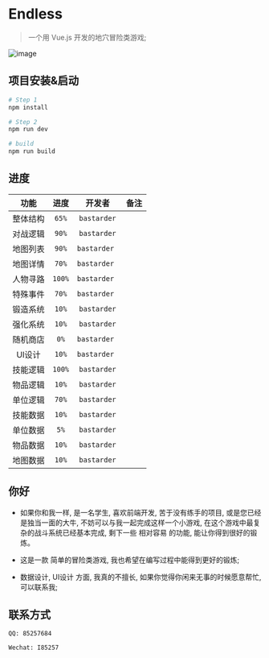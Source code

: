 # Endless

> 一个用 Vue.js 开发的地穴冒险类游戏;

![image](https://github.com/bastarder/Endless/blob/master/game.gif)

## 项目安装&启动

``` bash
# Step 1
npm install

# Step 2
npm run dev

# build
npm run build

```

## 进度

|功能|进度|开发者|备注|
|:---:|:---:|:---:|:---:|
|整体结构|`65%`|`bastarder`||
|对战逻辑|`90%`|`bastarder`||
|地图列表|`90%`|`bastarder `||
|地图详情|`70%`|`bastarder `||
|人物寻路|`100%`|`bastarder `||
|特殊事件|`70%`|`bastarder `||
|锻造系统|`10%`|`bastarder`||
|强化系统|`10%`|`bastarder`||
|随机商店|`0%`|`bastarder `||
|UI设计|`10%`|`bastarder `||
|技能逻辑|`100%`|`bastarder`||
|物品逻辑|`10%`|`bastarder`||
|单位逻辑|`70%`|`bastarder`||
|技能数据|`10%`|`bastarder`||
|单位数据|`5%`|`bastarder`||
|物品数据|`10%`|`bastarder`||
|地图数据|`10%`|`bastarder`||

## 你好
 - 如果你和我一样, 是一名学生, 喜欢前端开发, 苦于没有练手的项目, 或是您已经是独当一面的大牛, 不妨可以与我一起完成这样一个小游戏, 在这个游戏中最复杂的战斗系统已经基本完成, 剩下一些 相对容易 的功能, 能让你得到很好的锻炼。
 
 - 这是一款 简单的冒险类游戏, 我也希望在编写过程中能得到更好的锻炼;
 
 - 数据设计, UI设计 方面, 我真的不擅长, 如果你觉得你闲来无事的时候愿意帮忙, 可以联系我;
 
## 联系方式
 `QQ: 85257684`
 
 `Wechat: I85257`
 




